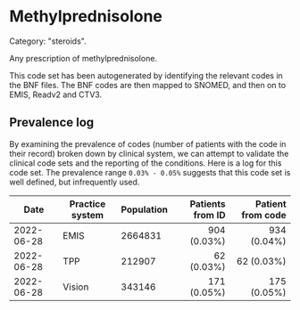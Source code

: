 # Methylprednisolone

Category: "steroids".

Any prescription of methylprednisolone.

This code set has been autogenerated by identifying the relevant codes in the BNF files. The BNF codes are then mapped to SNOMED, and then on to EMIS, Readv2 and CTV3.

## Prevalence log

By examining the prevalence of codes (number of patients with the code in their record) broken down by clinical system, we can attempt to validate the clinical code sets and the reporting of the conditions. Here is a log for this code set. The prevalence range `0.03% - 0.05%` suggests that this code set is well defined, but infrequently used.

| Date       | Practice system | Population | Patients from ID | Patient from code |
| ---------- | --------------- | ---------- | ---------------: | ----------------: |
| 2022-06-28 | EMIS            | 2664831    |      904 (0.03%) |       934 (0.04%) |
| 2022-06-28 | TPP             | 212907     |       62 (0.03%) |        62 (0.03%) |
| 2022-06-28 | Vision          | 343146     |      171 (0.05%) |       175 (0.05%) |

